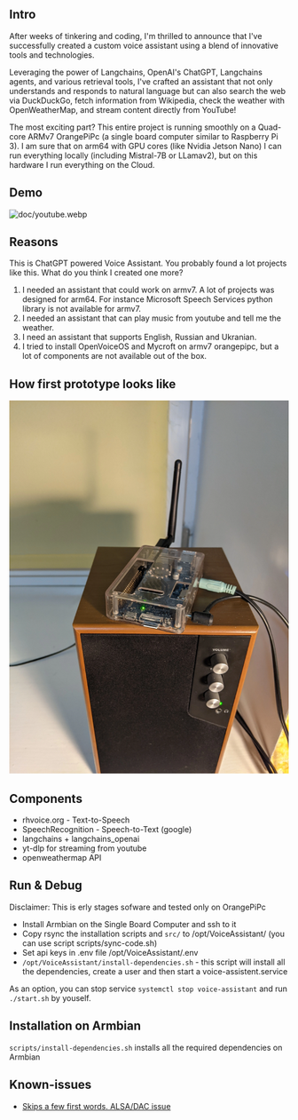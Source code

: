## Intro

After weeks of tinkering and coding, I'm thrilled to announce that I've successfully created a custom voice assistant using a blend of innovative tools and technologies.


Leveraging the power of Langchains, OpenAI's ChatGPT, Langchains agents, and various retrieval tools, I've crafted an assistant that not only understands and responds to natural language but can also search the web via DuckDuckGo, fetch information from Wikipedia, check the weather with OpenWeatherMap, and stream content directly from YouTube!


The most exciting part? This entire project is running smoothly on a Quad-core ARMv7 OrangePiPc (a single board computer similar to Raspberry Pi 3). I am sure that on arm64 with GPU cores (like Nvidia Jetson Nano) I can run everything locally (including Mistral-7B or LLamav2), but on this hardware I run everything on the Cloud.

## Demo

![doc/youtube.webp](https://youtu.be/DmsoqtqpCfA)

## Reasons 
This is ChatGPT powered Voice Assistant. You probably found a lot projects like this. What do you think I created one more?

1. I needed an assistant that could work on armv7. A lot of projects was designed for arm64. For instance Microsoft Speech Services python library is not available for armv7. 
2. I needed an assistant that can play music from youtube and tell me the weather.
3. I need an assistant that supports English, Russian and Ukranian.
4. I tried to install OpenVoiceOS and Mycroft on armv7 orangepipc, but a lot of components are not available out of the box.

## How first prototype looks like
![](Research/orangepipc1.webp)

## Components

- rhvoice.org - Text-to-Speech
- SpeechRecognition - Speech-to-Text (google)
- langchains + langchains_openai
- yt-dlp for streaming from youtube
- openweathermap API


## Run & Debug
Disclaimer: This is erly stages sofware and tested only on OrangePiPc

- Install Armbian on the Single Board Computer and ssh to it
- Copy rsync the installation scripts and `src/` to /opt/VoiceAssistant/ (you can use script scripts/sync-code.sh)
- Set api keys in .env file /opt/VoiceAssistant/.env
- `/opt/VoiceAssistant/install-dependencies.sh` - this script will install all the dependencies, create a user and then start a voice-assistent.service

As an option, you can stop service `systemctl stop voice-assistant` and run `./start.sh` by youself.

## Installation on Armbian
`scripts/install-dependencies.sh` installs all the required dependencies on Armbian


## Known-issues

- [Skips a few first words. ALSA/DAC issue](https://forum.armbian.com/topic/33427-orangepipc-alsa-playvlc-skips-a-few-seconds-of-the-audio/)